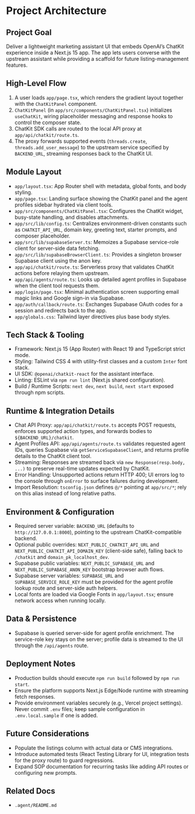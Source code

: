 # Project Architecture

## Project Goal
Deliver a lightweight marketing assistant UI that embeds OpenAI’s ChatKit experience inside a Next.js 15 app. The app lets users converse with the upstream assistant while providing a scaffold for future listing-management features.

## High-Level Flow
1. A user loads `app/page.tsx`, which renders the gradient layout together with the `ChatKitPanel` component.
2. `ChatKitPanel` (in `app/src/components/ChatKitPanel.tsx`) initializes `useChatKit`, wiring placeholder messaging and response hooks to control the composer state.
3. ChatKit SDK calls are routed to the local API proxy at `app/api/chatkit/route.ts`.
4. The proxy forwards supported events (`threads.create`, `threads.add_user_message`) to the upstream service specified by `BACKEND_URL`, streaming responses back to the ChatKit UI.

## Module Layout
- `app/layout.tsx`: App Router shell with metadata, global fonts, and body styling.
- `app/page.tsx`: Landing surface showing the ChatKit panel and the agent profiles sidebar hydrated via client tools.
- `app/src/components/ChatKitPanel.tsx`: Configures the ChatKit widget, busy-state handling, and disables attachments.
- `app/src/lib/config.ts`: Centralizes environment-driven constants such as `CHATKIT_API_URL`, domain key, greeting text, starter prompts, and composer placeholder.
- `app/src/lib/supabaseServer.ts`: Memoizes a Supabase service-role client for server-side data fetching.
- `app/src/lib/supabaseBrowserClient.ts`: Provides a singleton browser Supabase client using the anon key.
- `app/api/chatkit/route.ts`: Serverless proxy that validates ChatKit actions before relaying them upstream.
- `app/api/agents/route.ts`: Looks up detailed agent profiles in Supabase when the client tool requests them.
- `app/login/page.tsx`: Minimal authentication screen supporting email magic links and Google sign-in via Supabase.
- `app/auth/callback/route.ts`: Exchanges Supabase OAuth codes for a session and redirects back to the app.
- `app/globals.css`: Tailwind layer directives plus base body styles.

## Tech Stack & Tooling
- Framework: Next.js 15 (App Router) with React 19 and TypeScript strict mode.
- Styling: Tailwind CSS 4 with utility-first classes and a custom `Inter` font stack.
- UI SDK: `@openai/chatkit-react` for the assistant interface.
- Linting: ESLint via `npm run lint` (Next.js shared configuration).
- Build / Runtime Scripts: `next dev`, `next build`, `next start` exposed through npm scripts.

## Runtime & Integration Details
- Chat API Proxy: `app/api/chatkit/route.ts` accepts POST requests, enforces supported action types, and forwards bodies to `${BACKEND_URL}/chatkit`.
- Agent Profiles API: `app/api/agents/route.ts` validates requested agent IDs, queries Supabase via `getServiceSupabaseClient`, and returns profile details to the ChatKit client tool.
- Streaming: Responses are streamed back via `new Response(resp.body, ...)` to preserve real-time updates expected by ChatKit.
- Error Handling: Unsupported actions return HTTP 400; UI errors log to the console through `onError` to surface failures during development.
- Import Resolution: `tsconfig.json` defines `@/*` pointing at `app/src/*`; rely on this alias instead of long relative paths.

## Environment & Configuration
- Required server variable: `BACKEND_URL` (defaults to `http://127.0.0.1:8000`), pointing to the upstream ChatKit-compatible backend.
- Optional public overrides: `NEXT_PUBLIC_CHATKIT_API_URL` and `NEXT_PUBLIC_CHATKIT_API_DOMAIN_KEY` (client-side safe), falling back to `/chatkit` and `domain_pk_localhost_dev`.
- Supabase public variables: `NEXT_PUBLIC_SUPABASE_URL` and `NEXT_PUBLIC_SUPABASE_ANON_KEY` bootstrap browser auth flows.
- Supabase server variables: `SUPABASE_URL` and `SUPABASE_SERVICE_ROLE_KEY` must be provided for the agent profile lookup route and server-side auth helpers.
- Local fonts are loaded via Google Fonts in `app/layout.tsx`; ensure network access when running locally.

## Data & Persistence
- Supabase is queried server-side for agent profile enrichment. The service-role key stays on the server; profile data is streamed to the UI through the `/api/agents` route.

## Deployment Notes
- Production builds should execute `npm run build` followed by `npm run start`.
- Ensure the platform supports Next.js Edge/Node runtime with streaming fetch responses.
- Provide environment variables securely (e.g., Vercel project settings). Never commit `.env` files; keep sample configuration in `.env.local.sample` if one is added.

## Future Considerations
- Populate the listings column with actual data or CMS integrations.
- Introduce automated tests (React Testing Library for UI, integration tests for the proxy route) to guard regressions.
- Expand SOP documentation for recurring tasks like adding API routes or configuring new prompts.

## Related Docs
- `.agent/README.md`
